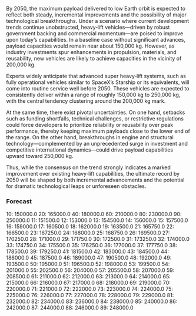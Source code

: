 By 2050, the maximum payload delivered to low Earth orbit is expected to reflect both steady, incremental improvements and the possibility of major technological breakthroughs. Under a scenario where current development trends continue unobstructed, heavy‐lift vehicles—driven by robust government backing and commercial momentum—are poised to improve upon today’s capabilities. In a baseline case without significant advances, payload capacities would remain near about 150,000 kg. However, as industry investments spur enhancements in propulsion, materials, and reusability, new vehicles are likely to achieve capacities in the vicinity of 200,000 kg.

Experts widely anticipate that advanced super heavy‐lift systems, such as fully operational vehicles similar to SpaceX’s Starship or its equivalents, will come into routine service well before 2050. These vehicles are expected to consistently deliver within a range of roughly 150,000 kg to 250,000 kg, with the central tendency clustering around the 200,000 kg mark. 

At the same time, there exist pivotal uncertainties. On one hand, setbacks such as funding shortfalls, technical challenges, or restrictive regulations could force developers to prioritize reliability or reusability over peak performance, thereby keeping maximum payloads close to the lower end of the range. On the other hand, breakthroughs in engine and structural technology—complemented by an unprecedented surge in investment and competitive international dynamics—could drive payload capabilities upward toward 250,000 kg. 

Thus, while the consensus on the trend strongly indicates a marked improvement over existing heavy‐lift capabilities, the ultimate record by 2050 will be shaped by both incremental advancements and the potential for dramatic technological leaps or unforeseen obstacles.

### Forecast

10: 150000.0
20: 165000.0
40: 180000.0
60: 210000.0
80: 230000.0
90: 250000.0
11: 151500.0
12: 153000.0
13: 154500.0
14: 156000.0
15: 157500.0
16: 159000.0
17: 160500.0
18: 162000.0
19: 163500.0
21: 165750.0
22: 166500.0
23: 167250.0
24: 168000.0
25: 168750.0
26: 169500.0
27: 170250.0
28: 171000.0
29: 171750.0
30: 172500.0
31: 173250.0
32: 174000.0
33: 174750.0
34: 175500.0
35: 176250.0
36: 177000.0
37: 177750.0
38: 178500.0
39: 179250.0
41: 181500.0
42: 183000.0
43: 184500.0
44: 186000.0
45: 187500.0
46: 189000.0
47: 190500.0
48: 192000.0
49: 193500.0
50: 195000.0
51: 196500.0
52: 198000.0
53: 199500.0
54: 201000.0
55: 202500.0
56: 204000.0
57: 205500.0
58: 207000.0
59: 208500.0
61: 211000.0
62: 212000.0
63: 213000.0
64: 214000.0
65: 215000.0
66: 216000.0
67: 217000.0
68: 218000.0
69: 219000.0
70: 220000.0
71: 221000.0
72: 222000.0
73: 223000.0
74: 224000.0
75: 225000.0
76: 226000.0
77: 227000.0
78: 228000.0
79: 229000.0
81: 232000.0
82: 234000.0
83: 236000.0
84: 238000.0
85: 240000.0
86: 242000.0
87: 244000.0
88: 246000.0
89: 248000.0